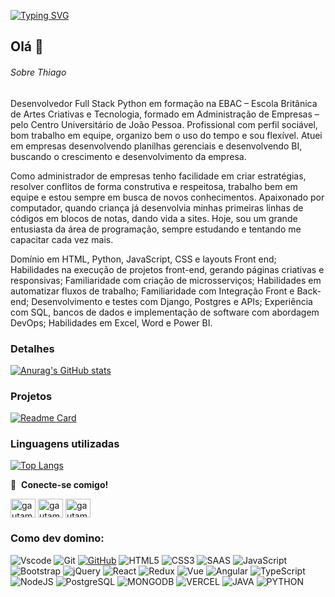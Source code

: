[![Typing SVG](https://readme-typing-svg.herokuapp.com/?color=A0BFE0&size=35&center=true&vCenter=true&width=1000&lines=Que+bom+te+ver+por+aqui!;+Sou+Thiago+Soares,Full+Stack+Python+Developer;Bem+Vindo!+:%29)](https://git.io/typing-svg)
## Olá 👋

###### Sobre Thiago
Desenvolvedor Full Stack Python em formação na EBAC – Escola Britânica de Artes Criativas e Tecnologia, formado em Administração de Empresas – pelo Centro Universitário de João Pessoa. Profissional com perfil sociável, bom trabalho em equipe, organizo bem o uso do tempo e sou flexível. Atuei em empresas desenvolvendo planilhas gerenciais e desenvolvendo BI, buscando o crescimento e desenvolvimento da empresa.

Como administrador de empresas tenho facilidade em criar estratégias, resolver conflitos de forma construtiva e respeitosa, trabalho bem em equipe e estou sempre em busca de novos conhecimentos.
Apaixonado por computador, quando criança já desenvolvia minhas primeiras linhas de códigos em blocos de notas, dando vida a sites. Hoje, sou um grande entusiasta da área de programação, sempre estudando e tentando me capacitar cada vez mais.

Domínio em HTML, Python, JavaScript, CSS e layouts Front end;
Habilidades na execução de projetos front-end, gerando páginas criativas e responsivas;
Familiaridade com criação de microsserviços;
Habilidades em automatizar fluxos de trabalho;
Familiaridade com Integração Front e Back-end;
Desenvolvimento e testes com Django, Postgres e APIs;
Experiência com SQL, bancos de dados e implementação de software com abordagem DevOps;
Habilidades em Excel, Word e Power BI.

### Detalhes

[![Anurag's GitHub stats](https://github-readme-stats.vercel.app/api?username=thiago-papudim&show_icons=true&theme=dark)](https://github.com/anuraghazra/github-readme-stats)

### Projetos

[![Readme Card](https://github-readme-stats.vercel.app/api/pin/?username=thiago-papudim&repo=imersaocss&theme=dark)](https://github.com/anuraghazra/github-readme-stats)

### Linguagens utilizadas

[![Top Langs](https://github-readme-stats.vercel.app/api/top-langs/?username=thiago-papudim&layout=compact)](https://github.com/anuraghazra/github-readme-stats)

🔗 &nbsp;**Conecte-se comigo!**

<a href="https://www.linkedin.com/in/thiago-soares-desenvolvedor-front-end/" target="blank"><img align="center" src="https://raw.githubusercontent.com/rahuldkjain/github-profile-readme-generator/master/src/images/icons/Social/linked-in-alt.svg" alt="gautamkrishnar" height="30" width="40" /></a>
<a href="https://www.instagram.com/thiagoalvessoares/" target="blank"><img align="center" src="https://raw.githubusercontent.com/rahuldkjain/github-profile-readme-generator/master/src/images/icons/Social/instagram.svg" alt="gautamkrishnar" height="30" width="40" /></a>
<a href="https://twitter.com/MagoSoares" target="blank"><img align="center" src="https://raw.githubusercontent.com/rahuldkjain/github-profile-readme-generator/master/src/images/icons/Social/twitter.svg" alt="gautamkrishnar" height="30" width="40" /></a>

### Como dev domino:
![Vscode](https://img.shields.io/badge/Vscode-007ACC?style=for-the-badge&logo=visual-studio-code&logoColor=white)
![Git](https://img.shields.io/badge/GIT-E44C30?style=for-the-badge&logo=git&logoColor=white)
[![GitHub](https://img.shields.io/badge/GitHub-100000?style=for-the-badge&logo=github&logoColor=white)](https://github.com/SEUUSERNAME)
![HTML5](https://img.shields.io/badge/HTML5-E34F26?style=for-the-badge&logo=html5&logoColor=white)
![CSS3](https://img.shields.io/badge/CSS3-1572B6?style=for-the-badge&logo=css3&logoColor=white)
![SAAS](https://img.shields.io/badge/Sass-CC6699?style=for-the-badge&logo=sass&logoColor=white)
![JavaScript](https://img.shields.io/badge/JavaScript-F7DF1E?style=for-the-badge&logo=javascript&logoColor=black)
![Bootstrap](https://img.shields.io/badge/Bootstrap-563D7C?style=for-the-badge&logo=bootstrap&logoColor=white)
![jQuery](https://img.shields.io/badge/jQuery-0769AD?style=for-the-badge&logo=jquery&logoColor=white)
![React](https://img.shields.io/badge/React-20232A?style=for-the-badge&logo=react&logoColor=61DAFB)
![Redux](https://img.shields.io/badge/redux-%23593d88.svg?style=for-the-badge&logo=redux&logoColor=white)
![Vue](https://img.shields.io/badge/vuejs-%2335495e.svg?style=for-the-badge&logo=vuedotjs&logoColor=%234FC08D)
![Angular](https://img.shields.io/badge/Angular-DD0031?style=for-the-badge&logo=angular&logoColor=white)
![TypeScript](https://img.shields.io/badge/TypeScript-007ACC?style=for-the-badge&logo=typescript&logoColor=white)
![NodeJS](https://img.shields.io/badge/node.js-6DA55F?style=for-the-badge&logo=node.js&logoColor=white)
![PostgreSQL](https://img.shields.io/badge/PostgreSQL-316192?style=for-the-badge&logo=postgresql&logoColor=white)
![MONGODB](https://img.shields.io/badge/MongoDB-4EA94B?style=for-the-badge&logo=mongodb&logoColor=white)
![VERCEL](https://img.shields.io/badge/Vercel-000000?style=for-the-badge&logo=vercel&logoColor=white)
![JAVA](https://img.shields.io/badge/Java-ED8B00?style=for-the-badge&logo=openjdk&logoColor=white)
![PYTHON](https://img.shields.io/badge/Java-ED8B00?style=for-the-badge&logo=openjdk&logoColor=white)

